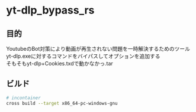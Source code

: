 # yt-dlp_bypass_rs

## 目的
YoutubeのBot対策により動画が再生されない問題を一時解決するためのツール  
yt-dlp.exeに対するコマンドをバイパスしてオプションを追加する  
そもそもyt-dlp+Cookies.txdで動かなかっ.tar

## ビルド

```bash
# incontainer
cross build --target x86_64-pc-windows-gnu
```